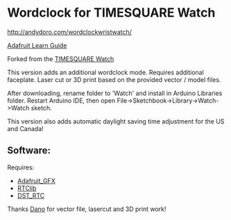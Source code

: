 Wordclock for TIMESQUARE Watch
================

http://andydoro.com/wordclockwristwatch/

[Adafruit Learn Guide](https://learn.adafruit.com/timesquare-wordclock)

Forked from the [TIMESQUARE Watch](https://github.com/adafruit/TIMESQUARE-Watch)

This version adds an additional wordclock mode. Requires additional faceplate. Laser cut or 3D print based on the provided vector / model files. 

After downloading, rename folder to 'Watch' and install in Arduino Libraries folder. Restart Arduino IDE, then open File->Sketchbook->Library->Watch->Watch sketch.

This version also adds automatic daylight saving time adjustment for the US and Canada!

Software:
-------

Requires:

* [Adafruit_GFX](https://github.com/adafruit/Adafruit-GFX-Library)
* [RTClib](https://github.com/adafruit/RTClib) 
* [DST_RTC](https://github.com/andydoro/DST_RTC)

Thanks [Dano](https://github.com/danowall) for vector file, lasercut and 3D print work!


